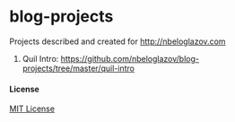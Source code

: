 blog-projects
=============

Projects described and created for http://nbeloglazov.com

1. Quil Intro: https://github.com/nbeloglazov/blog-projects/tree/master/quil-intro

#### License

[MIT License](https://github.com/nbeloglazov/blog-projects/blob/master/LICENSE)
